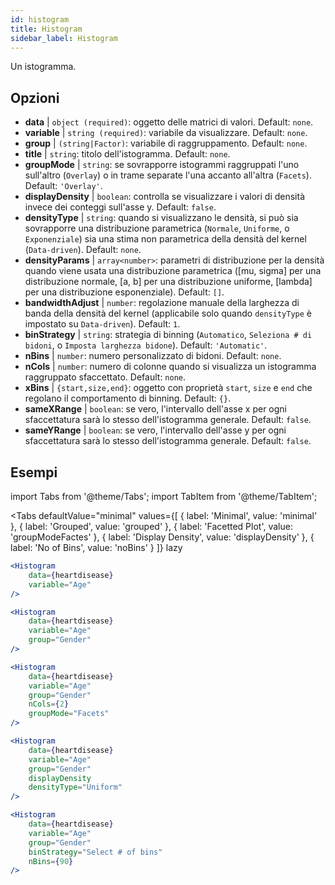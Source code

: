 ```yaml
---
id: histogram
title: Histogram
sidebar_label: Histogram
---
```


Un istogramma.

## Opzioni

* __data__ | `object (required)`: oggetto delle matrici di valori. Default: `none`.
* __variable__ | `string (required)`: variabile da visualizzare. Default: `none`.
* __group__ | `(string|Factor)`: variabile di raggruppamento. Default: `none`.
* __title__ | `string`: titolo dell'istogramma. Default: `none`.
* __groupMode__ | `string`: se sovrapporre istogrammi raggruppati l'uno sull'altro (`Overlay`) o in trame separate l'una accanto all'altra (`Facets`). Default: `'Overlay'`.
* __displayDensity__ | `boolean`: controlla se visualizzare i valori di densità invece dei conteggi sull'asse y. Default: `false`.
* __densityType__ | `string`: quando si visualizzano le densità, si può sia sovrapporre una distribuzione parametrica (`Normale`, `Uniforme`, o `Exponenziale`) sia una stima non parametrica della densità del kernel (`Data-driven`). Default: `none`.
* __densityParams__ | `array<number>`: parametri di distribuzione per la densità quando viene usata una distribuzione parametrica ([mu, sigma] per una distribuzione normale, [a, b] per una distribuzione uniforme, [lambda] per una distribuzione esponenziale). Default: `[]`.
* __bandwidthAdjust__ | `number`: regolazione manuale della larghezza di banda della densità del kernel (applicabile solo quando `densityType` è impostato su `Data-driven`). Default: `1`.
* __binStrategy__ | `string`: strategia di binning (`Automatico`, `Seleziona # di bidoni`, o `Imposta larghezza bidone`). Default: `'Automatic'`.
* __nBins__ | `number`: numero personalizzato di bidoni. Default: `none`.
* __nCols__ | `number`: numero di colonne quando si visualizza un istogramma raggruppato sfaccettato. Default: `none`.
* __xBins__ | `{start,size,end}`: oggetto con proprietà `start`, `size` e `end` che regolano il comportamento di binning. Default: `{}`.
* __sameXRange__ | `boolean`: se vero, l'intervallo dell'asse x per ogni sfaccettatura sarà lo stesso dell'istogramma generale. Default: `false`.
* __sameYRange__ | `boolean`: se vero, l'intervallo dell'asse y per ogni sfaccettatura sarà lo stesso dell'istogramma generale. Default: `false`.


## Esempi

import Tabs from '@theme/Tabs';
import TabItem from '@theme/TabItem';

<Tabs
    defaultValue="minimal"
    values={[
        { label: 'Minimal', value: 'minimal' },
        { label: 'Grouped', value: 'grouped' },
        { label: 'Facetted Plot', value: 'groupModeFactes' },
        { label: 'Display Density', value: 'displayDensity' },
        { label: 'No of Bins', value: 'noBins' }
    ]}
    lazy
>

<TabItem value="minimal">

```jsx live
<Histogram 
    data={heartdisease} 
    variable="Age"
/>
```

</TabItem>

<TabItem value="grouped">

```jsx live
<Histogram 
    data={heartdisease} 
    variable="Age"
    group="Gender"
/>
```

</TabItem>

<TabItem value="groupModeFactes">

```jsx live
<Histogram 
    data={heartdisease} 
    variable="Age"
    group="Gender"
    nCols={2}
    groupMode="Facets"
/>
```

</TabItem>

<TabItem value="displayDensity">

```jsx live
<Histogram 
    data={heartdisease} 
    variable="Age"
    group="Gender"
    displayDensity 
    densityType="Uniform"
/>
```

</TabItem>

<TabItem value="noBins">

```jsx live
<Histogram 
    data={heartdisease} 
    variable="Age"
    group="Gender"
    binStrategy="Select # of bins"
    nBins={90}
/>
```

</TabItem>

</Tabs>
